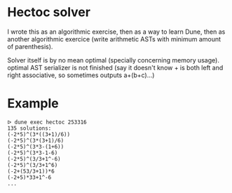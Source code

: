 Hectoc solver
=============

I wrote this as an algorithmic exercise, then as a way to learn Dune, then as another algorithmic exercice (write arithmetic ASTs with minimum amount of parenthesis).

Solver itself is by no mean optimal (specially concerning memory usage).
optimal AST serializer is not finished (say it doesn't know + is both left and right associative, so sometimes outputs a+(b+c)...)

Example
=======

    ᐅ dune exec hectoc 253316                                                 
    135 solutions:                     
    (-2*5)^(3*((3+1)/6))
    (-2*5)^(3*(3+1)/6)
    (-2*5)^(3*3-(1+6))
    (-2*5)^(3*3-1-6)
    (-2*5)^(3/3+1^-6)
    (-2*5)^(3/3+1^6)
    (-2+(53/3+1))*6
    (-2+5)*33+1^-6
    ...
